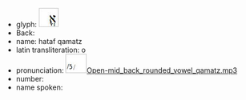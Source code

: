 - glyph: ![paste-29180007809025.jpg](./36.jpg)
- Back: 
- name: hataf qamatz
- latin transliteration: o
- pronunciation: ![paste-29287381991425.jpg](./61.jpg)[Open-mid_back_rounded_vowel_qamatz.mp3](./43.mp3)
- number: 
- name spoken: 